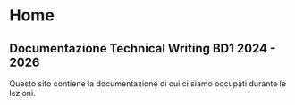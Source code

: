 # Home
## Documentazione Technical Writing BD1 2024 - 2026

Questo sito contiene la documentazione di cui ci siamo occupati durante le lezioni.